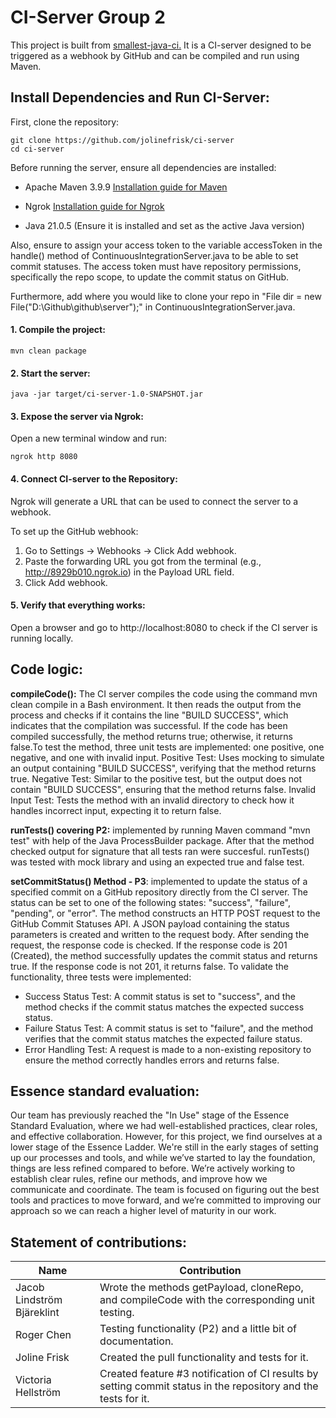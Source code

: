 # CI-Server Group 2
This project is built from [smallest-java-ci.](https://github.com/KTH-DD2480/smallest-java-ci)
It is a CI-server designed to be triggered as a webhook by GitHub and can be compiled and run using Maven.



## Install Dependencies and Run CI-Server:


First, clone the repository:
```
git clone https://github.com/jolinefrisk/ci-server
cd ci-server
```


Before running the server, ensure all dependencies are installed:

* Apache Maven 3.9.9
[Installation guide for Maven](https://maven.apache.org/install.html)

* Ngrok
[Installation guide for Ngrok](https://ngrok.com/docs/guides/device-gateway/linux/)

* Java 21.0.5 (Ensure it is installed and set as the active Java version)

Also, ensure to assign your access token to the variable accessToken in the handle() method of ContinuousIntegrationServer.java to be able to set commit statuses. The access token must have repository permissions, specifically the repo scope, to update the commit status on GitHub.

Furthermore, add where you would like to clone your repo in "File dir = new File("D:\\Github\\github\\server");" in ContinuousIntegrationServer.java.

#### 1. Compile the project:

```
mvn clean package
```

#### 2. Start the server:

```
java -jar target/ci-server-1.0-SNAPSHOT.jar
```

#### 3. Expose the server via Ngrok:

Open a new terminal window and run:

```
ngrok http 8080
```

#### 4. Connect CI-server to the Repository:

Ngrok will generate a URL that can be used to connect the server to a webhook.

To set up the GitHub webhook:
1. Go to Settings → Webhooks → Click Add webhook.
2. Paste the forwarding URL you got from the terminal (e.g., http://8929b010.ngrok.io) in the Payload URL field.
3. Click Add webhook.

#### 5. Verify that everything works:

Open a browser and go to http://localhost:8080 to check if the CI server is running locally.

## Code logic:

**compileCode():** The CI server compiles the code using the command mvn clean compile in a Bash environment. It then reads the output from the process and checks if it contains the line "BUILD SUCCESS", which indicates that the compilation was successful. If the code has been compiled successfully, the method returns true; otherwise, it returns false.To test the method, three unit tests are implemented: one positive, one negative, and one with invalid input.
Positive Test: Uses mocking to simulate an output containing "BUILD SUCCESS", verifying that the method returns true.
Negative Test: Similar to the positive test, but the output does not contain "BUILD SUCCESS", ensuring that the method returns false.
Invalid Input Test: Tests the method with an invalid directory to check how it handles incorrect input, expecting it to return false.


**runTests() covering P2:** implemented by running Maven command "mvn test" with help of the Java ProcessBuilder package. After that the method checked output for signature that all tests ran were succesful. runTests() was tested with mock library and using an expected true and false test.

**setCommitStatus() Method - P3**: implemented to update the status of a specified commit on a GitHub repository directly from the CI server. The status can be set to one of the following states: "success", "failure", "pending", or "error". The method constructs an HTTP POST request to the GitHub Commit Statuses API. A JSON payload containing the status parameters is created and written to the request body. After sending the request, the response code is checked. If the response code is 201 (Created), the method successfully updates the commit status and returns true. If the response code is not 201, it returns false. To validate the functionality, three tests were implemented:
- Success Status Test: A commit status is set to "success", and the method checks if the commit status matches the expected success status.
- Failure Status Test: A commit status is set to "failure", and the method verifies that the commit status matches the expected failure status.
- Error Handling Test: A request is made to a non-existing repository to ensure the method correctly handles errors and returns false.

## Essence standard evaluation:
Our team has previously reached the "In Use" stage of the Essence Standard Evaluation, where we had well-established practices, clear roles, and effective collaboration. However, for this project, we find ourselves at a lower stage of the Essence Ladder. We're still in the early stages of setting up our processes and tools, and while we’ve started to lay the foundation, things are less refined compared to before. We’re actively working to establish clear rules, refine our methods, and improve how we communicate and coordinate. The team is focused on figuring out the best tools and practices to move forward, and we’re committed to improving our approach so we can reach a higher level of maturity in our work.

## Statement of contributions:
| Name                     | Contribution                          |
|--------------------------|--------------------------------------|
| Jacob Lindström Bjäreklint| Wrote the methods getPayload, cloneRepo, and compileCode with the corresponding unit testing.             |
| Roger Chen               | Testing functionality (P2) and a little bit of documentation.          |
| Joline Frisk             | Created the pull functionality and tests for it. |
| Victoria Hellström       | Created feature #3 notification of CI results by setting commit status in the repository and the tests for it. |
